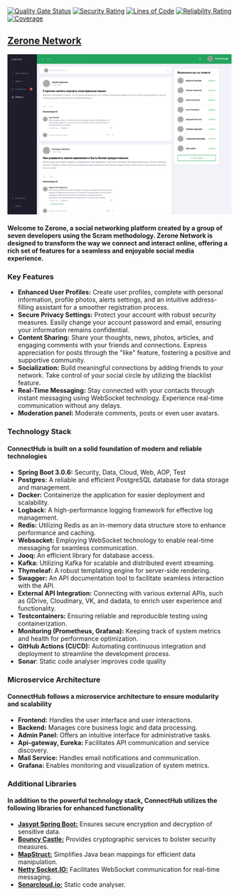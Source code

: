 [![Quality Gate Status](https://sonarcloud.io/api/project_badges/measure?project=Muryginds_SocialNetwork&metric=alert_status)](https://sonarcloud.io/summary/new_code?id=Muryginds_SocialNetwork)
[![Security Rating](https://sonarcloud.io/api/project_badges/measure?project=Muryginds_SocialNetwork&metric=security_rating)](https://sonarcloud.io/summary/new_code?id=Muryginds_SocialNetwork)
[![Lines of Code](https://sonarcloud.io/api/project_badges/measure?project=Muryginds_SocialNetwork&metric=ncloc)](https://sonarcloud.io/summary/new_code?id=Muryginds_SocialNetwork)
[![Reliability Rating](https://sonarcloud.io/api/project_badges/measure?project=Muryginds_SocialNetwork&metric=reliability_rating)](https://sonarcloud.io/summary/new_code?id=Muryginds_SocialNetwork)
[![Coverage](https://sonarcloud.io/api/project_badges/measure?project=Muryginds_SocialNetwork&metric=coverage)](https://sonarcloud.io/summary/new_code?id=Muryginds_SocialNetwork)

<h2><a href="http://zerone-net.ru">Zerone Network</a></h2>

![img.png](img.png)

<h4>Welcome to Zerone, a social networking platform created by a group of seven developers using the Scram methodology. Zerone Network is designed to transform the way we connect and interact online, offering a rich set of features for a seamless and enjoyable social media experience.</h4>

<h3>Key Features</h2>

- <b>Enhanced User Profiles:</b> Create user profiles, complete with personal information, profile photos, alerts settings, and an intuitive address-filling assistant for a smoother registration process.
- <b>Secure Privacy Settings:</b> Protect your account with robust security measures. Easily change your account password and email, ensuring your information remains confidential.
- <b>Content Sharing:</b> Share your thoughts, news, photos, articles, and engaging comments with your friends and connections. Express appreciation for posts through the "like" feature, fostering a positive and supportive community.
- <b>Socialization:</b> Build meaningful connections by adding friends to your network. Take control of your social circle by utilizing the blacklist feature.
- <b>Real-Time Messaging:</b> Stay connected with your contacts through instant messaging using WebSocket technology. Experience real-time communication without any delays.
- <b>Moderation panel:</b> Moderate comments, posts or even user avatars.

<h3>Technology Stack</h2>
<h4>ConnectHub is built on a solid foundation of modern and reliable technologies</h4>

- <b>Spring Boot 3.0.6:</b> Security, Data, Cloud, Web, AOP, Test
- <b>Postgres:</b> A reliable and efficient PostgreSQL database for data storage and management.
- <b>Docker:</b> Containerize the application for easier deployment and scalability.
- <b>Logback:</b> A high-performance logging framework for effective log management.
- <b>Redis:</b> Utilizing Redis as an in-memory data structure store to enhance performance and caching.
- <b>Websocket:</b> Employing WebSocket technology to enable real-time messaging for seamless communication.
- <b>Jooq:</b> An efficient library for database access.
- <b>Kafka:</b> Utilizing Kafka for scalable and distributed event streaming.
- <b>Thymeleaf:</b> A robust templating engine for server-side rendering.
- <b>Swagger:</b> An API documentation tool to facilitate seamless interaction with the API.
- <b>External API Integration:</b> Connecting with various external APIs, such as GDrive, Cloudinary, VK, and dadata, to enrich user experience and functionality.
- <b>Testcontainers:</b> Ensuring reliable and reproducible testing using containerization.
- <b>Monitoring (Prometheus, Grafana):</b> Keeping track of system metrics and health for performance optimization.
- <b>GitHub Actions (CI/CD):</b> Automating continuous integration and deployment to streamline the development process.
- <b>Sonar</b>: Static code analyser improves code quality

<h3>Microservice Architecture</h2>
<h4>ConnectHub follows a microservice architecture to ensure modularity and scalability</h4>

- <b>Frontend:</b> Handles the user interface and user interactions.
- <b>Backend:</b> Manages core business logic and data processing.
- <b>Admin Panel:</b> Offers an intuitive interface for administrative tasks.
- <b>Api-gateway, Eureka:</b> Facilitates API communication and service discovery.
- <b>Mail Service:</b> Handles email notifications and communication.
- <b>Grafana:</b> Enables monitoring and visualization of system metrics.

<h3>Additional Libraries</h2>
<h4>In addition to the powerful technology stack, ConnectHub utilizes the following libraries for enhanced functionality</h4>

- <b><a href="https://github.com/ulisesbocchio/jasypt-spring-boot">Jasypt Spring Boot:</a></b> Ensures secure encryption and decryption of sensitive data.
- <b><a href="https://www.bouncycastle.org/java.html">Bouncy Castle:</a></b> Provides cryptographic services to bolster security measures.
- <b><a href="https://mapstruct.org">MapStruct:</a></b> Simplifies Java bean mappings for efficient data manipulation.
- <b><a href="https://github.com/mrniko/netty-socketio">Netty Socket.IO:</a></b> Facilitates WebSocket communication for real-time messaging.
- <b><a href="https://sonarcloud.io/project/overview?id=Muryginds_SocialNetwork">Sonarcloud.io:</a></b> Static code analyser.
